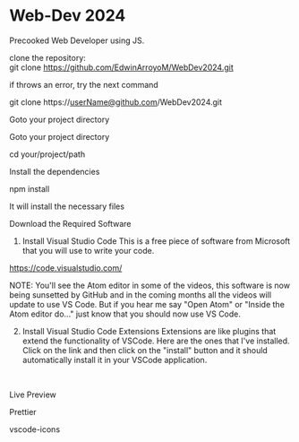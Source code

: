 # Web-Dev 2024
Precooked Web Developer  using JS.

clone the repository:<br>
git clone   https://github.com/EdwinArroyoM/WebDev2024.git
<br>

if throws an error, try the next command<br>

git clone https://userName@github.com/WebDev2024.git
<br>

Goto your project directory
<br>

Goto your project directory<br>

cd your/project/path

Install the dependencies<br>

npm install

It will install the necessary files<br>


Download the Required Software
1. Install Visual Studio Code
This is a free piece of software from Microsoft that you will use to write your code.

https://code.visualstudio.com/
<br>



NOTE: You'll see the Atom editor in some of the videos, this software is now being sunsetted by GitHub and 
in the coming months all the videos will update to use VS Code. 
But if you hear me say "Open Atom" or "Inside the Atom editor do..." just know that you should now use VS Code.
<br>



2. Install Visual Studio Code Extensions
Extensions are like plugins that extend the functionality of VSCode. Here are the ones that I've installed.
Click on the link and then click on the "install" button and it should automatically install it in your VSCode application.
<br>

Live Preview

Prettier

vscode-icons
<br>
